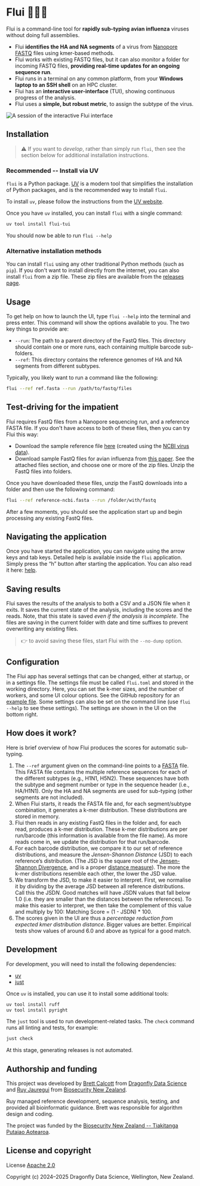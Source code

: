 # Flui 🦆🦠🧬

Flui is a command-line tool for **rapidly sub-typing avian influenza** viruses without doing full assemblies.

* Flui **identifies the HA and NA segments** of a virus from [Nanopore][nanopore] [FASTQ][fastq] files using kmer-based methods.
* Flui works with existing FASTQ files, but it can also monitor a folder for incoming FASTQ files, **providing real-time updates for an ongoing sequence run**.
* Flui runs in a terminal on any common platform, from your **Windows laptop to an SSH shell** on an HPC cluster.
* Flui has an **interactive user-interface** (TUI), showing continuous progress of the analysis.
* Flui uses a **simple, but robust metric**, to assign the subtype of the virus.

![A session of the interactive Flui interface](tui.png)

## Installation

> :warning: If you want to *develop*, rather than simply run `flui`, then see the section below for additional installation instructions.

### Recommended -- Install via UV

`flui` is a Python package.
[UV][uv] is a modern tool that simplifies the installation of Python packages, and is the recommended way to install `flui`.

To install `uv`, please follow the instructions from the [UV website][uv-install].

Once you have `uv` installed, you can install `flui` with a single command:

```sh
uv tool install flui-tui
```

You should now be able to run `flui --help`

### Alternative installation methods

You can install `flui` using any other traditional Python methods (such as `pip`).
If you don't want to install directly from the internet, you can also install `flui` from a zip file.
These zip files are available from the [releases page](https://github.com/dragonfly-science/flui/releases).

## Usage

To get help on how to launch the UI, type `flui --help` into the terminal and press enter.
This command will show the options available to you.
The two key things to provide are:

* `--run`: The path to a parent directory of the FastQ files.
  This directory should contain one or more runs, each containing multiple barcode sub-folders.
* `--ref`: This directory contains the reference genomes of HA and NA segments from different subtypes.

Typically, you likely want to run a command like the following:

```sh
flui --ref ref.fasta --run /path/to/fastq/files
```

## Test-driving for the impatient

Flui requires FastQ files from a Nanopore sequencing run, and a reference FASTA file.
If you don't have access to both of these files, then you can try Flui  this way:

* Download the sample reference file [here][sample_ref] (created using the [NCBI virus data][ncbi]).
* Download sample FastQ files for avian influenza from [this paper][sample_fastq].
  See the attached files section, and choose one or more of the zip files.
  Unzip the FastQ files into folders.

Once you have downloaded these files, unzip the FastQ downloads into a folder and then use the following command:

```sh
flui --ref reference-ncbi.fasta --run /folder/with/fastq
```

After a few moments, you should see the application start up and begin processing any existing FastQ files.

## Navigating the application

Once you have started the application, you can navigate using the arrow keys and tab keys.
Detailed help is available inside the `flui` application.
Simply press the “h” button after starting the application.
You can also read it here: [help](src/flui/help.md).

## Saving results

Flui saves the results of the analysis to both a CSV and a JSON file when it exits.
It saves the current state of the analysis, including the scores and the reads.
Note, that this state is saved *even if the analysis is incomplete*.
The files are saving in the current folder with date and time suffixes to prevent overwriting any existing files.

> :point_right: to avoid saving these files, start Flui with the `--no-dump` option.

## Configuration

The Flui app has several settings that can be changed, either at startup, or in a settings file.
The settings file must be called `flui.toml` and stored in the working directory.
Here, you can set the k-mer sizes, and the number of workers, and some UI colour options.
See the GitHub repository for an [example file][config].
Some settings can also be set on the command line (use `flui --help` to see these settings).
The settings are shown in the UI on the bottom right.

## How does it work?

Here is brief overview of how Flui produces the scores for automatic sub-typing.

1. The `--ref` argument given on the command-line points to a [FASTA][fasta] file.
   This FASTA file contains the multiple reference sequences for each of the different subtypes (e.g., H1N1, H5N2).
   These sequences have both the subtype and segment number or type in the sequence header (i.e., HA/H1N1).
   Only the HA and NA segments are used for sub-typing (other segments are not included).
2. When Flui starts, it reads the FASTA file and, for each segment/subtype combination, it generates a k-mer distribution.
   These distributions are stored in memory.
3. Flui then reads in any existing FastQ files in the folder and, for each read, produces a k-mer distribution.
   These k-mer distributions are per run/barcode (this information is available from the file name).
   As more reads come in, we update the distribution for that run/barcode.
4. For each barcode distribution, we compare it to our set of reference distributions, and measure the *Jensen-Shannon Distance* (JSD) to each reference’s distribution.
   (The JSD is the square root of the [Jensen-Shannon Divergence][shannon], and is a proper [distance measure][metric]).
   The more the k-mer distributions resemble each other, the lower the JSD value.
5. We transform the JSD, to make it easier to interpret.
   First, we normalise it by dividing by the average JSD between all reference distributions.
   Call this the JSD*N*.
   Good matches will have JSDN values that fall below 1.0 (i.e. they are smaller than the distances between the references).
   To make this easier to interpret, we then take the complement of this value and multiply by 100: Matching Score = (1 - JSDN) \* 100.
6. The scores given in the UI are thus a *percentage reduction from expected kmer distribution distance*.
   Bigger values are better.
   Empirical tests show values of around 6.0 and above as typical for a good match.

## Development

For development, you will need to install the following dependencies:

* [uv][uv]
* [just][just]

Once `uv` is installed, you can use it to install some additional tools:

```sh
uv tool install ruff
uv tool install pyright
```

The `just` tool is used to run development-related tasks.
The `check` command runs all linting and tests, for example:

```sh
just check
```

At this stage, generating releases is not automated.

## Authorship and funding

This project was developed by [Brett Calcott][brett] from [Dragonfly Data Science][dfly]
and [Ruy Jauregui][ruy] from [Biosecurity New Zealand][mpi].

Ruy managed reference development, sequence analysis, testing, and provided all bioinformatic guidance.
Brett was responsible for algorithm design and coding.

The project was funded by the [Biosecurity New Zealand
-- Tiakitanga Putaiao Aotearoa][mpi].

## License and copyright

License [Apache 2.0][apache]

Copyright (c) 2024–2025 Dragonfly Data Science, Wellington, New Zealand.

[nanopore]: https://nanoporetech.com/platform/technology
[ncbi]: https://www.ncbi.nlm.nih.gov/labs/virus/vssi/#/virus?SeqType_s=Nucleotide
[sample_ref]: https://github.com/dragonfly-science/flui/blob/main/sample/reference-ncbi.fasta
[sample_fastq]: https://www.sciencebase.gov/catalog/item/638a4df0d34ed907bf7907ea
[uv]: https://docs.astral.sh/uv/
[uv-install]: https://docs.astral.sh/uv/getting-started/installation/
[just]: https://github.com/casey/just
[fastq]: https://en.wikipedia.org/wiki/FASTQ_format
[shannon]: https://en.wikipedia.org/wiki/Jensen%E2%80%93Shannon_divergence
[metric]: https://en.wikipedia.org/wiki/Metric_space
[fasta]: https://en.wikipedia.org/wiki/FASTA_format
[brett]: https://github.com/brettc
[ruy]: https://github.com/ruy-jauregui
[mpi]: https://www.mpi.govt.nz/biosecurity/
[dfly]: https://www.dragonfly.co.nz
[apache]: https://www.apache.org/licenses/LICENSE-2.0
[config]: https://github.com/dragonfly-science/flui/blob/main/flui.toml
